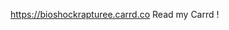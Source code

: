 https://bioshockrapturee.carrd.co
Read my Carrd ! 

<!---
BioShockRapture/BioShockRapture is a ✨ special ✨ repository because its `README.md` (this file) appears on your GitHub profile.
You can click the Preview link to take a look at your changes.
--->
